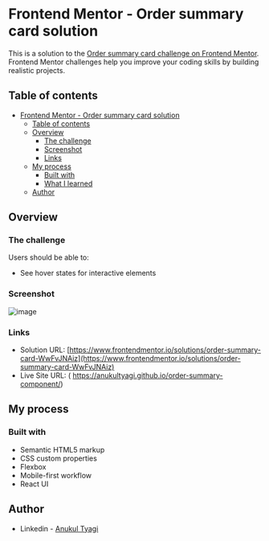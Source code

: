 # Frontend Mentor - Order summary card solution

This is a solution to the [Order summary card challenge on Frontend Mentor](https://www.frontendmentor.io/challenges/order-summary-component-QlPmajDUj). Frontend Mentor challenges help you improve your coding skills by building realistic projects.

## Table of contents

- [Frontend Mentor - Order summary card solution](#frontend-mentor---order-summary-card-solution)
  - [Table of contents](#table-of-contents)
  - [Overview](#overview)
    - [The challenge](#the-challenge)
    - [Screenshot](#screenshot)
    - [Links](#links)
  - [My process](#my-process)
    - [Built with](#built-with)
    - [What I learned](#what-i-learned)
  - [Author](#author)

## Overview

### The challenge

Users should be able to:

- See hover states for interactive elements

### Screenshot
![image](https://user-images.githubusercontent.com/74818876/207127905-bceee8f1-c722-4826-be70-ff6e871219c4.png)



### Links

- Solution URL: [https://www.frontendmentor.io/solutions/order-summary-card-WwFvJNAiz](https://www.frontendmentor.io/solutions/order-summary-card-WwFvJNAiz)
- Live Site URL: ( https://anukultyagi.github.io/order-summary-component/)

## My process

### Built with

- Semantic HTML5 markup
- CSS custom properties
- Flexbox
- Mobile-first workflow
- React UI

## Author

- Linkedin - [Anukul Tyagi](https://www.linkedin.com/in/tyagi-anukul)
